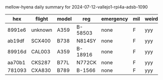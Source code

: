 mellow-hyena daily summary for 2024-07-12-vallejo1-rpi4a-adsb-1090

|hex|flight|model|reg|emergency|mil|weirdo|
|--|--|--|--|--|--|--|
|8991e6|unknown|A359|B-58503|none|F|yyy|
|ab19df|SCX400|B738|N814SY|none|F|yyy|
|89916d|CAL003|A359|B-18916|none|F|yyy|
|aa70b1|CKS287|B77L|N772CK|none|F|yyy|
|781093|CXA830|B789|B-1566|none|F|yyy|
